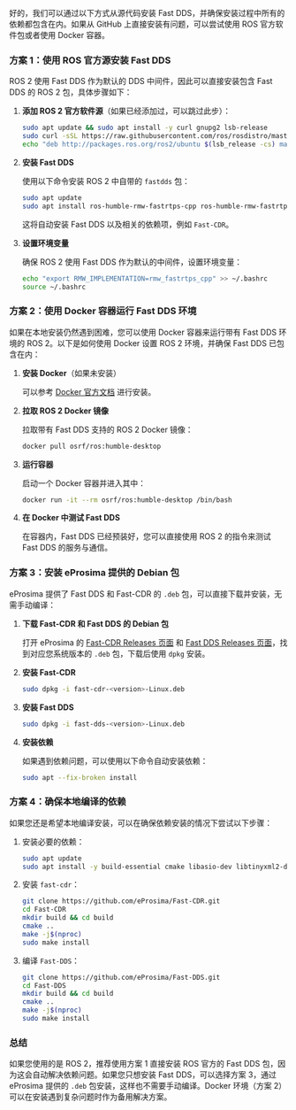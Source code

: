 好的，我们可以通过以下方式从源代码安装 Fast DDS，并确保安装过程中所有的依赖都包含在内。如果从 GitHub 上直接安装有问题，可以尝试使用 ROS 官方软件包或者使用 Docker 容器。

### 方案 1：使用 ROS 官方源安装 Fast DDS

ROS 2 使用 Fast DDS 作为默认的 DDS 中间件，因此可以直接安装包含 Fast DDS 的 ROS 2 包，具体步骤如下：

1. **添加 ROS 2 官方软件源**（如果已经添加过，可以跳过此步）：

   ```bash
   sudo apt update && sudo apt install -y curl gnupg2 lsb-release
   sudo curl -sSL https://raw.githubusercontent.com/ros/rosdistro/master/ros.asc | sudo apt-key add -
   echo "deb http://packages.ros.org/ros2/ubuntu $(lsb_release -cs) main" | sudo tee /etc/apt/sources.list.d/ros2-latest.list
   ```

2. **安装 Fast DDS**

   使用以下命令安装 ROS 2 中自带的 `fastdds` 包：

   ```bash
   sudo apt update
   sudo apt install ros-humble-rmw-fastrtps-cpp ros-humble-rmw-fastrtps-shared-cpp
   ```

   这将自动安装 Fast DDS 以及相关的依赖项，例如 `Fast-CDR`。

3. **设置环境变量**

   确保 ROS 2 使用 Fast DDS 作为默认的中间件，设置环境变量：

   ```bash
   echo "export RMW_IMPLEMENTATION=rmw_fastrtps_cpp" >> ~/.bashrc
   source ~/.bashrc
   ```

### 方案 2：使用 Docker 容器运行 Fast DDS 环境

如果在本地安装仍然遇到困难，您可以使用 Docker 容器来运行带有 Fast DDS 环境的 ROS 2。以下是如何使用 Docker 设置 ROS 2 环境，并确保 Fast DDS 已包含在内：

1. **安装 Docker**（如果未安装）

   可以参考 [Docker 官方文档](https://docs.docker.com/get-docker/) 进行安装。

2. **拉取 ROS 2 Docker 镜像**

   拉取带有 Fast DDS 支持的 ROS 2 Docker 镜像：

   ```bash
   docker pull osrf/ros:humble-desktop
   ```

3. **运行容器**

   启动一个 Docker 容器并进入其中：

   ```bash
   docker run -it --rm osrf/ros:humble-desktop /bin/bash
   ```

4. **在 Docker 中测试 Fast DDS**

   在容器内，Fast DDS 已经预装好，您可以直接使用 ROS 2 的指令来测试 Fast DDS 的服务与通信。

### 方案 3：安装 eProsima 提供的 Debian 包

eProsima 提供了 Fast DDS 和 Fast-CDR 的 `.deb` 包，可以直接下载并安装，无需手动编译：

1. **下载 Fast-CDR 和 Fast DDS 的 Debian 包**

   打开 eProsima 的 [Fast-CDR Releases 页面](https://github.com/eProsima/Fast-CDR/releases) 和 [Fast DDS Releases 页面](https://github.com/eProsima/Fast-DDS/releases)，找到对应您系统版本的 `.deb` 包，下载后使用 `dpkg` 安装。

2. **安装 Fast-CDR**

   ```bash
   sudo dpkg -i fast-cdr-<version>-Linux.deb
   ```

3. **安装 Fast DDS**

   ```bash
   sudo dpkg -i fast-dds-<version>-Linux.deb
   ```

4. **安装依赖**

   如果遇到依赖问题，可以使用以下命令自动安装依赖：

   ```bash
   sudo apt --fix-broken install
   ```

### 方案 4：确保本地编译的依赖

如果您还是希望本地编译安装，可以在确保依赖安装的情况下尝试以下步骤：

1. 安装必要的依赖：

   ```bash
   sudo apt update
   sudo apt install -y build-essential cmake libasio-dev libtinyxml2-dev libssl-dev
   ```

2. 安装 `fast-cdr`：

   ```bash
   git clone https://github.com/eProsima/Fast-CDR.git
   cd Fast-CDR
   mkdir build && cd build
   cmake ..
   make -j$(nproc)
   sudo make install
   ```

3. 编译 `Fast-DDS`：

   ```bash
   git clone https://github.com/eProsima/Fast-DDS.git
   cd Fast-DDS
   mkdir build && cd build
   cmake ..
   make -j$(nproc)
   sudo make install
   ```

### 总结

如果您使用的是 ROS 2，推荐使用方案 1 直接安装 ROS 官方的 Fast DDS 包，因为这会自动解决依赖问题。如果您只想安装 Fast DDS，可以选择方案 3，通过 eProsima 提供的 `.deb` 包安装，这样也不需要手动编译。Docker 环境（方案 2）可以在安装遇到复杂问题时作为备用解决方案。